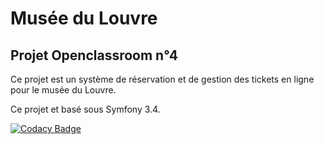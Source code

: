 Musée du Louvre 
========================
Projet Openclassroom n°4
-------------------------

Ce projet est un système de réservation et de gestion des tickets en ligne pour le musée du Louvre.

Ce projet et basé sous Symfony 3.4.

[![Codacy Badge](https://api.codacy.com/project/badge/Grade/777e2224d1f040aeb0dff01ce972b67e)](https://www.codacy.com/app/LeCuistotduWeb/OC_museedulouvre?utm_source=github.com&amp;utm_medium=referral&amp;utm_content=LeCuistotduWeb/OC_museedulouvre&amp;utm_campaign=Badge_Grade)

